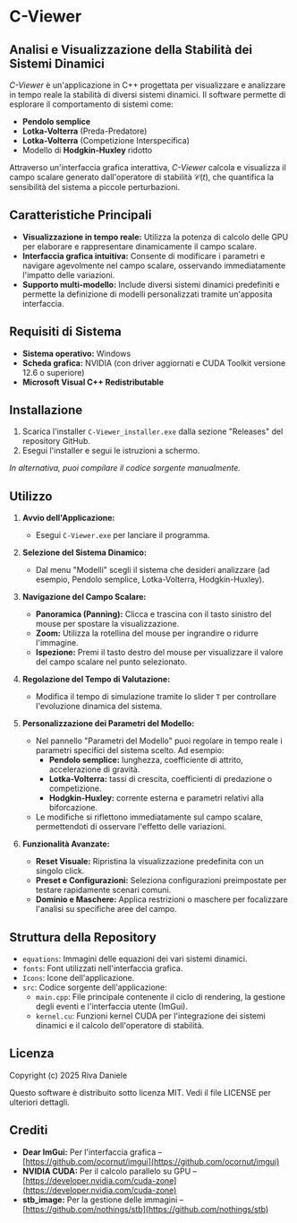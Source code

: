 # C-Viewer

## Analisi e Visualizzazione della Stabilità dei Sistemi Dinamici

*C-Viewer* è un'applicazione in C++ progettata per visualizzare e analizzare in tempo reale la stabilità di diversi sistemi dinamici. Il software permette di esplorare il comportamento di sistemi come:

- **Pendolo semplice**
- **Lotka-Volterra** (Preda-Predatore)
- **Lotka-Volterra** (Competizione Interspecifica)
- Modello di **Hodgkin-Huxley** ridotto

Attraverso un'interfaccia grafica interattiva, *C-Viewer* calcola e visualizza il campo scalare generato dall'operatore di stabilità $\mathcal{C}(t)$, che quantifica la sensibilità del sistema a piccole perturbazioni.

## Caratteristiche Principali

- **Visualizzazione in tempo reale:** Utilizza la potenza di calcolo delle GPU per elaborare e rappresentare dinamicamente il campo scalare.
- **Interfaccia grafica intuitiva:** Consente di modificare i parametri e navigare agevolmente nel campo scalare, osservando immediatamente l'impatto delle variazioni.
- **Supporto multi-modello:** Include diversi sistemi dinamici predefiniti e permette la definizione di modelli personalizzati tramite un'apposita interfaccia.

## Requisiti di Sistema

- **Sistema operativo:** Windows
- **Scheda grafica:** NVIDIA (con driver aggiornati e CUDA Toolkit versione 12.6 o superiore)
- **Microsoft Visual C++ Redistributable**

## Installazione

1. Scarica l'installer `C-Viewer_installer.exe` dalla sezione "Releases" del repository GitHub.
2. Esegui l'installer e segui le istruzioni a schermo.

_In alternativa, puoi compilare il codice sorgente manualmente._

## Utilizzo

1. **Avvio dell'Applicazione:**
   - Esegui `C-Viewer.exe` per lanciare il programma.

2. **Selezione del Sistema Dinamico:**
   - Dal menu "Modelli" scegli il sistema che desideri analizzare (ad esempio, Pendolo semplice, Lotka-Volterra, Hodgkin-Huxley).

3. **Navigazione del Campo Scalare:**
   - **Panoramica (Panning):** Clicca e trascina con il tasto sinistro del mouse per spostare la visualizzazione.
   - **Zoom:** Utilizza la rotellina del mouse per ingrandire o ridurre l'immagine.
   - **Ispezione:** Premi il tasto destro del mouse per visualizzare il valore del campo scalare nel punto selezionato.

4. **Regolazione del Tempo di Valutazione:**
   - Modifica il tempo di simulazione tramite lo slider `T` per controllare l'evoluzione dinamica del sistema.

5. **Personalizzazione dei Parametri del Modello:**
   - Nel pannello "Parametri del Modello" puoi regolare in tempo reale i parametri specifici del sistema scelto. Ad esempio:
     - **Pendolo semplice:** lunghezza, coefficiente di attrito, accelerazione di gravità.
     - **Lotka-Volterra:** tassi di crescita, coefficienti di predazione o competizione.
     - **Hodgkin-Huxley:** corrente esterna e parametri relativi alla biforcazione.
   - Le modifiche si riflettono immediatamente sul campo scalare, permettendoti di osservare l'effetto delle variazioni.

6. **Funzionalità Avanzate:**
   - **Reset Visuale:** Ripristina la visualizzazione predefinita con un singolo click.
   - **Preset e Configurazioni:** Seleziona configurazioni preimpostate per testare rapidamente scenari comuni.
   - **Dominio e Maschere:** Applica restrizioni o maschere per focalizzare l'analisi su specifiche aree del campo.

## Struttura della Repository

- `equations`: Immagini delle equazioni dei vari sistemi dinamici.
- `fonts`: Font utilizzati nell'interfaccia grafica.
- `Icons`: Icone dell'applicazione.
- `src`: Codice sorgente dell'applicazione:
  - `main.cpp`: File principale contenente il ciclo di rendering, la gestione degli eventi e l'interfaccia utente (ImGui).
  - `kernel.cu`: Funzioni kernel CUDA per l'integrazione dei sistemi dinamici e il calcolo dell'operatore di stabilità.

## Licenza

Copyright (c) 2025 Riva Daniele

Questo software è distribuito sotto licenza MIT. Vedi il file LICENSE per ulteriori dettagli.

## Crediti

- **Dear ImGui:** Per l'interfaccia grafica – [https://github.com/ocornut/imgui](https://github.com/ocornut/imgui)
- **NVIDIA CUDA:** Per il calcolo parallelo su GPU – [https://developer.nvidia.com/cuda-zone](https://developer.nvidia.com/cuda-zone)
- **stb_image:** Per la gestione delle immagini – [https://github.com/nothings/stb](https://github.com/nothings/stb)
